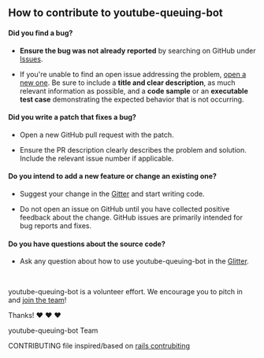 ## How to contribute to youtube-queuing-bot

#### **Did you find a bug?**

* **Ensure the bug was not already reported** by searching on GitHub under [Issues](https://github.com/99xt/youtube-queuing-bot/issues).

* If you're unable to find an open issue addressing the problem, [open a new one](https://github.com/99xt/youtube-queuing-bot/issues/new). Be sure to include a **title and clear description**, as much relevant information as possible, and a **code sample** or an **executable test case** demonstrating the expected behavior that is not occurring.

#### **Did you write a patch that fixes a bug?**

* Open a new GitHub pull request with the patch.

* Ensure the PR description clearly describes the problem and solution. Include the relevant issue number if applicable.

#### **Do you intend to add a new feature or change an existing one?**

* Suggest your change in the [Gitter](https://gitter.im/99xt/general?source=orgpage) and start writing code.

* Do not open an issue on GitHub until you have collected positive feedback about the change. GitHub issues are primarily intended for bug reports and fixes.

#### **Do you have questions about the source code?**

* Ask any question about how to use youtube-queuing-bot in the [Glitter](https://gitter.im/99xt/general?source=orgpage).

</br>

youtube-queuing-bot is a volunteer effort. We encourage you to pitch in and [join the team](https://github.com/99xt/youtube-queuing-bot/graphs/contributors)!

Thanks! :heart: :heart: :heart:

youtube-queuing-bot Team

CONTRIBUTING file inspired/based on [rails contrubiting](https://github.com/rails/rails/blob/master/CONTRIBUTING.md)
